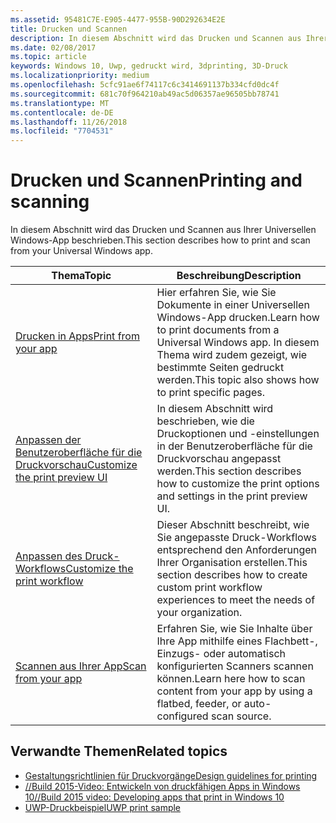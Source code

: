 ```yaml
---
ms.assetid: 95481C7E-E905-4477-955B-90D292634E2E
title: Drucken und Scannen
description: In diesem Abschnitt wird das Drucken und Scannen aus Ihrer Universellen Windows-App beschrieben.
ms.date: 02/08/2017
ms.topic: article
keywords: Windows 10, Uwp, gedruckt wird, 3dprinting, 3D-Druck
ms.localizationpriority: medium
ms.openlocfilehash: 5cfc91ae6f74117c6c3414691137b334cfd0dc4f
ms.sourcegitcommit: 681c70f964210ab49ac5d06357ae96505bb78741
ms.translationtype: MT
ms.contentlocale: de-DE
ms.lasthandoff: 11/26/2018
ms.locfileid: "7704531"
---
```

# <a name="printing-and-scanning"></a><span data-ttu-id="00ffb-104">Drucken und Scannen</span><span class="sxs-lookup"><span data-stu-id="00ffb-104">Printing and scanning</span></span>


<span data-ttu-id="00ffb-105">In diesem Abschnitt wird das Drucken und Scannen aus Ihrer Universellen Windows-App beschrieben.</span><span class="sxs-lookup"><span data-stu-id="00ffb-105">This section describes how to print and scan from your Universal Windows app.</span></span>

| <span data-ttu-id="00ffb-106">Thema</span><span class="sxs-lookup"><span data-stu-id="00ffb-106">Topic</span></span> | <span data-ttu-id="00ffb-107">Beschreibung</span><span class="sxs-lookup"><span data-stu-id="00ffb-107">Description</span></span> | 
|-------|-------------|
| [<span data-ttu-id="00ffb-108">Drucken in Apps</span><span class="sxs-lookup"><span data-stu-id="00ffb-108">Print from your app</span></span>](print-from-your-app.md) | <span data-ttu-id="00ffb-109">Hier erfahren Sie, wie Sie Dokumente in einer Universellen Windows-App drucken.</span><span class="sxs-lookup"><span data-stu-id="00ffb-109">Learn how to print documents from a Universal Windows app.</span></span> <span data-ttu-id="00ffb-110">In diesem Thema wird zudem gezeigt, wie bestimmte Seiten gedruckt werden.</span><span class="sxs-lookup"><span data-stu-id="00ffb-110">This topic also shows how to print specific pages.</span></span> |
| [<span data-ttu-id="00ffb-111">Anpassen der Benutzeroberfläche für die Druckvorschau</span><span class="sxs-lookup"><span data-stu-id="00ffb-111">Customize the print preview UI</span></span>](customize-the-print-preview-ui.md) | <span data-ttu-id="00ffb-112">In diesem Abschnitt wird beschrieben, wie die Druckoptionen und -einstellungen in der Benutzeroberfläche für die Druckvorschau angepasst werden.</span><span class="sxs-lookup"><span data-stu-id="00ffb-112">This section describes how to customize the print options and settings in the print preview UI.</span></span> |
| [<span data-ttu-id="00ffb-113">Anpassen des Druck-Workflows</span><span class="sxs-lookup"><span data-stu-id="00ffb-113">Customize the print workflow</span></span>](print-workflow-customize.md) | <span data-ttu-id="00ffb-114">Dieser Abschnitt beschreibt, wie Sie angepasste Druck-Workflows entsprechend den Anforderungen Ihrer Organisation erstellen.</span><span class="sxs-lookup"><span data-stu-id="00ffb-114">This section describes how to create custom print workflow experiences to meet the needs of your organization.</span></span>  |
| [<span data-ttu-id="00ffb-115">Scannen aus Ihrer App</span><span class="sxs-lookup"><span data-stu-id="00ffb-115">Scan from your app</span></span>](scan-from-your-app.md) | <span data-ttu-id="00ffb-116">Erfahren Sie, wie Sie Inhalte über Ihre App mithilfe eines Flachbett-, Einzugs- oder automatisch konfigurierten Scanners scannen können.</span><span class="sxs-lookup"><span data-stu-id="00ffb-116">Learn here how to scan content from your app by using a flatbed, feeder, or auto-configured scan source.</span></span>|

## <a name="related-topics"></a><span data-ttu-id="00ffb-117">Verwandte Themen</span><span class="sxs-lookup"><span data-stu-id="00ffb-117">Related topics</span></span>

* [<span data-ttu-id="00ffb-118">Gestaltungsrichtlinien für Druckvorgänge</span><span class="sxs-lookup"><span data-stu-id="00ffb-118">Design guidelines for printing</span></span>](https://msdn.microsoft.com/library/windows/apps/Hh868178)
* [<span data-ttu-id="00ffb-119">//Build 2015-Video: Entwickeln von druckfähigen Apps in Windows 10</span><span class="sxs-lookup"><span data-stu-id="00ffb-119">//Build 2015 video: Developing apps that print in Windows 10</span></span>](https://channel9.msdn.com/Events/Build/2015/2-94)
* [<span data-ttu-id="00ffb-120">UWP-Druckbeispiel</span><span class="sxs-lookup"><span data-stu-id="00ffb-120">UWP print sample</span></span>](http://go.microsoft.com/fwlink/p/?LinkId=619984)
 

